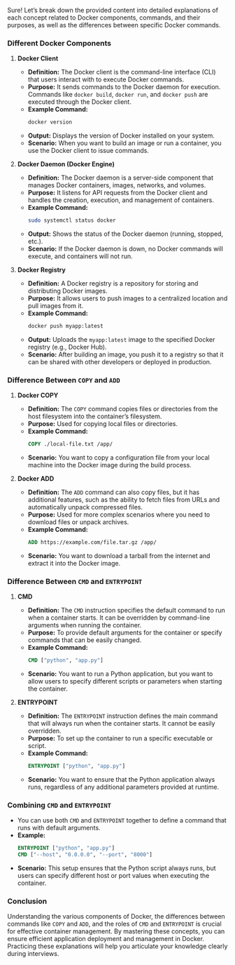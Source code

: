Sure! Let’s break down the provided content into detailed explanations of each concept related to Docker components, commands, and their purposes, as well as the differences between specific Docker commands.

### Different Docker Components

1. **Docker Client**
   - **Definition:** The Docker client is the command-line interface (CLI) that users interact with to execute Docker commands.
   - **Purpose:** It sends commands to the Docker daemon for execution. Commands like `docker build`, `docker run`, and `docker push` are executed through the Docker client.
   - **Example Command:**
     ```bash
     docker version
     ```
   - **Output:** Displays the version of Docker installed on your system.
   - **Scenario:** When you want to build an image or run a container, you use the Docker client to issue commands.

2. **Docker Daemon (Docker Engine)**
   - **Definition:** The Docker daemon is a server-side component that manages Docker containers, images, networks, and volumes.
   - **Purpose:** It listens for API requests from the Docker client and handles the creation, execution, and management of containers.
   - **Example Command:**
     ```bash
     sudo systemctl status docker
     ```
   - **Output:** Shows the status of the Docker daemon (running, stopped, etc.).
   - **Scenario:** If the Docker daemon is down, no Docker commands will execute, and containers will not run.

3. **Docker Registry**
   - **Definition:** A Docker registry is a repository for storing and distributing Docker images.
   - **Purpose:** It allows users to push images to a centralized location and pull images from it.
   - **Example Command:**
     ```bash
     docker push myapp:latest
     ```
   - **Output:** Uploads the `myapp:latest` image to the specified Docker registry (e.g., Docker Hub).
   - **Scenario:** After building an image, you push it to a registry so that it can be shared with other developers or deployed in production.

### Difference Between `COPY` and `ADD`

1. **Docker COPY**
   - **Definition:** The `COPY` command copies files or directories from the host filesystem into the container’s filesystem.
   - **Purpose:** Used for copying local files or directories.
   - **Example Command:**
     ```dockerfile
     COPY ./local-file.txt /app/
     ```
   - **Scenario:** You want to copy a configuration file from your local machine into the Docker image during the build process.

2. **Docker ADD**
   - **Definition:** The `ADD` command can also copy files, but it has additional features, such as the ability to fetch files from URLs and automatically unpack compressed files.
   - **Purpose:** Used for more complex scenarios where you need to download files or unpack archives.
   - **Example Command:**
     ```dockerfile
     ADD https://example.com/file.tar.gz /app/
     ```
   - **Scenario:** You want to download a tarball from the internet and extract it into the Docker image.

### Difference Between `CMD` and `ENTRYPOINT`

1. **CMD**
   - **Definition:** The `CMD` instruction specifies the default command to run when a container starts. It can be overridden by command-line arguments when running the container.
   - **Purpose:** To provide default arguments for the container or specify commands that can be easily changed.
   - **Example Command:**
     ```dockerfile
     CMD ["python", "app.py"]
     ```
   - **Scenario:** You want to run a Python application, but you want to allow users to specify different scripts or parameters when starting the container.

2. **ENTRYPOINT**
   - **Definition:** The `ENTRYPOINT` instruction defines the main command that will always run when the container starts. It cannot be easily overridden.
   - **Purpose:** To set up the container to run a specific executable or script.
   - **Example Command:**
     ```dockerfile
     ENTRYPOINT ["python", "app.py"]
     ```
   - **Scenario:** You want to ensure that the Python application always runs, regardless of any additional parameters provided at runtime.

### Combining `CMD` and `ENTRYPOINT`
- You can use both `CMD` and `ENTRYPOINT` together to define a command that runs with default arguments.
- **Example:**
  ```dockerfile
  ENTRYPOINT ["python", "app.py"]
  CMD ["--host", "0.0.0.0", "--port", "8000"]
  ```
- **Scenario:** This setup ensures that the Python script always runs, but users can specify different host or port values when executing the container.

### Conclusion

Understanding the various components of Docker, the differences between commands like `COPY` and `ADD`, and the roles of `CMD` and `ENTRYPOINT` is crucial for effective container management. By mastering these concepts, you can ensure efficient application deployment and management in Docker. Practicing these explanations will help you articulate your knowledge clearly during interviews.